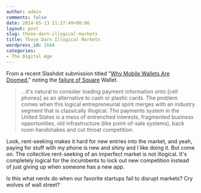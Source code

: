 ```yaml
---
author: admin
comments: false
date: 2014-05-13 21:27:49+00:00
layout: post
slug: those-darn-illogical-markets
title: Those Darn Illogical Markets
wordpress_id: 1644
categories:
- The Digital Age
---
```


From a recent Slashdot submission titled "[Why Mobile Wallets Are Doomed](http://news.slashdot.org/story/14/05/13/1757250/why-mobile-wallets-are-doomed)," noting the [failure of Square](http://readwrite.com/2014/05/13/mobile-wallets-reality) Wallet.

> …it's natural to consider loading payment information onto [cell phones] as an alternative to cash or plastic cards. The problem comes when this logical entrepreneurial spirit merges with an industry segment that is classically illogical. The payments system in the United States is a mess of entrenched interests, fragmented business opportunities, old infrastructure (like point-of-sale systems), back room handshakes and cut throat competition.

Look, rent-seeking makes it hard for new entries into the market, and yeah, paying for stuff with my phone is new and shiny and I like doing it. But come on. The collective rent-seeking of an imperfect market is not illogical. It's completely logical for the incumbents to lock out new competition instead of just giving up when someone has a new app.

Is this what nerds do when our favorite startups fail to disrupt markets? Cry wolves of wall street?
